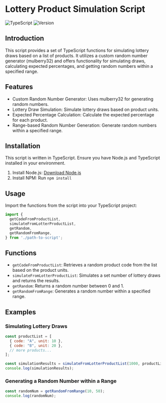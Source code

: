 # Lottery Product Simulation Script

![TypeScript](https://img.shields.io/badge/language-TypeScript-blue)
![Version](https://img.shields.io/badge/version-1.0.0-orange)

## Introduction
This script provides a set of TypeScript functions for simulating lottery draws based on a list of products. It utilizes a custom random number generator (mulberry32) and offers functionality for simulating draws, calculating expected percentages, and getting random numbers within a specified range.

## Features
- Custom Random Number Generator: Uses mulberry32 for generating random numbers.
- Lottery Draw Simulation: Simulate lottery draws based on product units.
- Expected Percentage Calculation: Calculate the expected percentage for each product.
- Range-based Random Number Generation: Generate random numbers within a specified range.

## Installation
This script is written in TypeScript. Ensure you have Node.js and TypeScript installed in your environment.

1. Install Node.js: [Download Node.js](https://nodejs.org/en)
2. Install NPM: Run `npm install`

## Usage
Import the functions from the script into your TypeScript project:
```typescript
import {
  getCodeFromProductList,
  simulateFromLotterProductList,
  getRandom,
  getRandomFromRange,
} from './path-to-script';
```

## Functions
- `getCodeFromProductList`: Retrieves a random product code from the list based on the product units.
- `simulateFromLotterProductList`: Simulates a set number of lottery draws and returns the results.
- `getRandom`: Returns a random number between 0 and 1.
- `getRandomFromRange`: Generates a random number within a specified range.


## Examples

### Simulating Lottery Draws

```javascript
const productList = [
  { code: "A", unit: 10 },
  { code: "B", unit: 20 },
  // more products...
];

const simulationResults = simulateFromLotterProductList(1000, productList);
console.log(simulationResults);
```

### Generating a Random Number within a Range

```javascript
const randomNum = getRandomFromRange(10, 50);
console.log(randomNum);
```